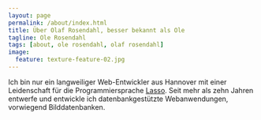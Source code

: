 ```yaml
---
layout: page
permalink: /about/index.html
title: Über Olaf Rosendahl, besser bekannt als Ole
tagline: Ole Rosendahl
tags: [about, ole rosendahl, olaf rosendahl]
image:
  feature: texture-feature-02.jpg
---
```


Ich bin nur ein langweiliger Web-Entwickler aus Hannover mit einer Leidenschaft für die Programmiersprache [Lasso](http://www.lassosoft.com "LassoSoft are the creators of the programming language Lasso - security, speed, simplicity - try Lasso today!"). Seit mehr als zehn Jahren entwerfe und entwickle ich datenbankgestützte Webanwendungen, vorwiegend Bilddatenbanken.